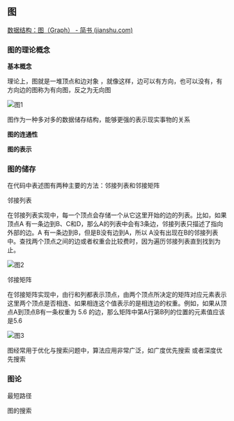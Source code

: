 ## 图

 [数据结构：图（Graph） - 简书 (jianshu.com)](https://www.jianshu.com/p/bce71b2bdbc8) 

### 图的理论概念

**基本概念**

理论上，图就是一堆顶点和边对象 ，就像这样，边可以有方向，也可以没有，有方向边的图称为有向图，反之为无向图

![图1](D:\Coder\Github\学习笔记\image\图1.png)

图作为一种多对多的数据储存结构，能够更强的表示现实事物的关系

**图的连通性**

**图的表示**

### 图的储存

在代码中表述图有两种主要的方法：邻接列表和邻接矩阵

邻接列表

在邻接列表实现中，每一个顶点会存储一个从它这里开始的边的列表。比如，如果顶点A 有一条边到B、C和D，那么A的列表中会有3条边，邻接列表只描述了指向外部的边。A 有一条边到B，但是B没有边到A，所以 A没有出现在B的邻接列表中。查找两个顶点之间的边或者权重会比较费时，因为遍历邻接列表直到找到为止。 

![图2](D:\Coder\Github\学习笔记\image\图2.png)

邻接矩阵

在邻接矩阵实现中，由行和列都表示顶点，由两个顶点所决定的矩阵对应元素表示这里两个顶点是否相连、如果相连这个值表示的是相连边的权重。例如，如果从顶点A到顶点B有一条权重为 5.6 的边，那么矩阵中第A行第B列的位置的元素值应该是5.6

![图3](D:\Coder\Github\学习笔记\image\图3.png)

图经常用于优化与搜索问题中，算法应用非常广泛，如广度优先搜索 或者深度优先搜索   

### 图论

最短路径

图的搜索